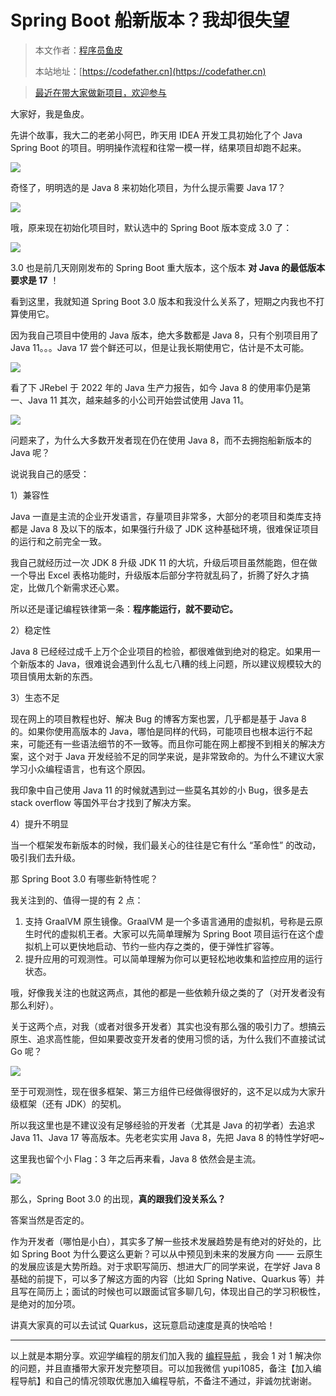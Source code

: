 # Spring Boot 船新版本？我却很失望

> 本文作者：[程序员鱼皮](https://yuyuanweb.feishu.cn/wiki/Abldw5WkjidySxkKxU2cQdAtnah)
>
> 本站地址：[https://codefather.cn](https://codefather.cn)

> [最近在带大家做新项目，欢迎参与](https://mp.weixin.qq.com/s?__biz=MzI1NDczNTAwMA==&mid=2247529515&idx=1&sn=eb5e2af507ce35e3c4159dad7e1424f1&chksm=e9c293dcdeb51acac148fd14c0677ab3c1076c47ab52a33ffe7d682a3e1d1d8f37c4d3c7d167&token=1411297570&lang=zh_CN&scene=21#wechat_redirect)

大家好，我是鱼皮。

先讲个故事，我大二的老弟小阿巴，昨天用 IDEA 开发工具初始化了个 Java Spring Boot 的项目。明明操作流程和往常一模一样，结果项目却跑不起来。

![](https://pic.yupi.icu/5563/202311091241331.png)

奇怪了，明明选的是 Java 8 来初始化项目，为什么提示需要 Java 17？

![](https://pic.yupi.icu/5563/202311091241353.png)

哦，原来现在初始化项目时，默认选中的 Spring Boot 版本变成 3.0 了：

![](https://pic.yupi.icu/5563/202311091241374.png)

3.0 也是前几天刚刚发布的 Spring Boot 重大版本，这个版本 **对 Java 的最低版本要求是 17** ！

看到这里，我就知道 Spring Boot 3.0 版本和我没什么关系了，短期之内我也不打算使用它。

因为我自己项目中使用的 Java 版本，绝大多数都是 Java 8，只有个别项目用了 Java 11。。。Java 17 尝个鲜还可以，但是让我长期使用它，估计是不太可能。

![](https://pic.yupi.icu/5563/202311091241356.jpeg)

看了下 JRebel 于 2022 年的 Java 生产力报告，如今 Java 8 的使用率仍是第一、Java 11 其次，越来越多的小公司开始尝试使用 Java 11。

![](https://pic.yupi.icu/5563/202311091241358.png)

问题来了，为什么大多数开发者现在仍在使用 Java 8，而不去拥抱船新版本的 Java 呢？

说说我自己的感受：

1）兼容性

Java 一直是主流的企业开发语言，存量项目非常多，大部分的老项目和类库支持都是 Java 8 及以下的版本，如果强行升级了 JDK 这种基础环境，很难保证项目的运行和之前完全一致。

我自己就经历过一次 JDK 8 升级 JDK 11 的大坑，升级后项目虽然能跑，但在做一个导出 Excel 表格功能时，升级版本后部分字符就乱码了，折腾了好久才搞定，比做几个新需求还心累。

所以还是谨记编程铁律第一条：**程序能运行，就不要动它。**

2）稳定性

Java 8 已经经过成千上万个企业项目的检验，都很难做到绝对的稳定。如果用一个新版本的 Java，很难说会遇到什么乱七八糟的线上问题，所以建议规模较大的项目慎用太新的东西。

3）生态不足

现在网上的项目教程也好、解决 Bug 的博客方案也罢，几乎都是基于 Java 8 的。如果你使用高版本的 Java，哪怕是同样的代码，可能项目也根本运行不起来，可能还有一些语法细节的不一致等。而且你可能在网上都搜不到相关的解决方案，这个对于 Java 开发经验不足的同学来说，是非常致命的。为什么不建议大家学习小众编程语言，也有这个原因。

我印象中自己使用 Java 11 的时候就遇到过一些莫名其妙的小 Bug，很多是去 stack overflow 等国外平台才找到了解决方案。

4）提升不明显

当一个框架发布新版本的时候，我们最关心的往往是它有什么 “革命性” 的改动，吸引我们去升级。

那 Spring Boot 3.0 有哪些新特性呢？

我关注到的、值得一提的有 2 点：

1. 支持 GraalVM 原生镜像。GraalVM 是一个多语言通用的虚拟机，号称是云原生时代的虚拟机王者。大家可以先简单理解为 Spring Boot 项目运行在这个虚拟机上可以更快地启动、节约一些内存之类的，便于弹性扩容等。
2. 提升应用的可观测性。可以简单理解为你可以更轻松地收集和监控应用的运行状态。

哦，好像我关注的也就这两点，其他的都是一些依赖升级之类的了（对开发者没有那么利好）。

关于这两个点，对我（或者对很多开发者）其实也没有那么强的吸引力了。想搞云原生、追求高性能，但如果要改变开发者的使用习惯的话，为什么我们不直接试试 Go 呢？

![](https://pic.yupi.icu/5563/202311091241371.png)

至于可观测性，现在很多框架、第三方组件已经做得很好的，这不足以成为大家升级框架（还有 JDK）的契机。

所以我这里也是不建议没有足够经验的开发者（尤其是 Java 的初学者）去追求 Java 11、Java 17 等高版本。先老老实实用 Java 8，先把 Java 8 的特性学好吧~

这里我也留个小 Flag：3 年之后再来看，Java 8 依然会是主流。

![](https://pic.yupi.icu/5563/202311091241849.png)

那么，Spring Boot 3.0 的出现，**真的跟我们没关系么？**

答案当然是否定的。

作为开发者（哪怕是小白），其实多了解一些技术发展趋势是有绝对的好处的，比如 Spring Boot 为什么要这么更新？可以从中预见到未来的发展方向 —— 云原生的发展应该是大势所趋。对于求职写简历、想进大厂的同学来说，在学好 Java 8 基础的前提下，可以多了解这方面的内容（比如 Spring Native、Quarkus 等）并且写在简历上；面试的时候也可以跟面试官多聊几句，体现出自己的学习积极性，是绝对的加分项。

讲真大家真的可以去试试 Quarkus，这玩意启动速度是真的快哈哈！



------


以上就是本期分享。欢迎学编程的朋友们加入我的 [编程导航](https://mp.weixin.qq.com/s?__biz=MzI1NDczNTAwMA==&mid=2247524980&idx=2&sn=9ddcdb6c52aa096ed4c5ad0ced946a7d&chksm=e9c28583deb50c95f3c2665713a8bbc372c68332b3bfb846cf4b23af3f1cc07164832a291335&token=689599617&lang=zh_CN&scene=21#wechat_redirect) ，我会 1 对 1 解决你的问题，并且直播带大家开发完整项目。可以加我微信 yupi1085，备注【加入编程导航】和自己的情况领取优惠加入编程导航，不备注不通过，非诚勿扰谢谢。